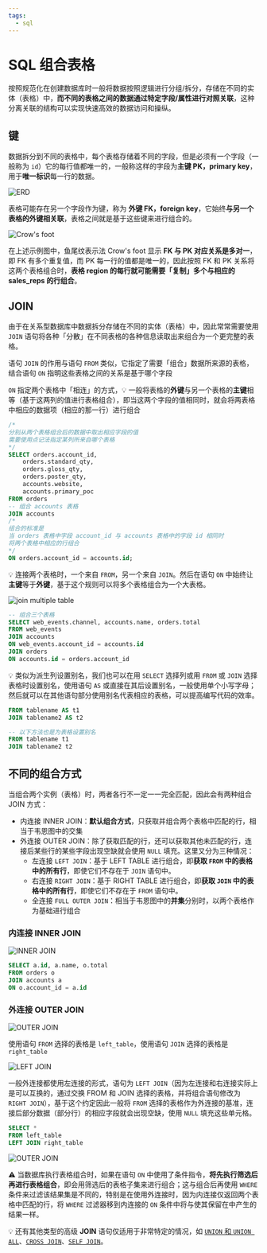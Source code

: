 ```yaml
---
tags:
  - sql
---
```


# SQL 组合表格

按照规范化在创建数据库时一般将数据按照逻辑进行分组/拆分，存储在不同的实体（表格）中，**而不同的表格之间的数据通过特定字段/属性进行对照关联**，这种分离关联的结构可以实现快速高效的数据访问和操纵。

## 键
数据拆分到不同的表格中，每个表格存储着不同的字段，但是必须有一个字段（一般称为 `id`）它的每行值都唯一的，一般称这样的字段为**主键 PK，primary key**，用于**唯一标识**每一行的数据。

![ERD](./_v_images/20200605164053833_26271.png)

表格可能存在另一个字段作为键，称为 **外键 FK，foreign key**，它始终**与另一个表格的外键相关联**，表格之间就是基于这些键来进行组合的。

![Crow's foot](./_v_images/20200605170552737_3611.png)

在上述示例图中，鱼尾纹表示法 Crow's foot 显示 **FK 与 PK 对应关系是多对一**，即 FK 有多个重复值，而 PK 每一行的值都是唯一的，因此按照 FK 和 PK 关系将这两个表格组合时，**表格 region 的每行就可能需要「复制」多个与相应的 sales_reps 的行组合**。

## JOIN
由于在关系型数据库中数据拆分存储在不同的实体（表格）中，因此常常需要使用 `JOIN` 语句将各种「分散」在不同表格的各种信息读取出来组合为一个更完整的表格。

语句 `JOIN` 的作用与语句 `FROM` 类似，它指定了需要「组合」数据所来源的表格，结合语句 `ON` 指明这些表格之间的关系是基于哪个字段

`ON` 指定两个表格中「相连」的方式，:bulb: 一般将表格的**外键**与另一个表格的**主键**相等（基于这两列的值进行表格组合），即当这两个字段的值相同时，就会将两表格中相应的数据项（相应的那一行）进行组合

```sql
/*
分别从两个表格组合后的数据中取出相应字段的值
需要使用点记法指定某列所来自哪个表格
*/
SELECT orders.account_id,
    orders.standard_qty,
    orders.gloss_qty,
    orders.poster_qty,
    accounts.website,
    accounts.primary_poc
FROM orders
-- 组合 accounts 表格
JOIN accounts
/*
组合的标准是
当 orders 表格中字段 account_id 与 accounts 表格中的字段 id 相同时
将两个表格中相应的行组合
*/
ON orders.account_id = accounts.id;
```

:bulb: 连接两个表格时，一个来自 `FROM`，另一个来自 `JOIN`。然后在语句 `ON` 中始终让**主键**等于**外键**，基于这个规则可以将多个表格组合为一个大表格。

![join multiple table](./_v_images/20200605175732160_206.png)

```sql
-- 组合三个表格
SELECT web_events.channel, accounts.name, orders.total
FROM web_events
JOIN accounts
ON web_events.account_id = accounts.id
JOIN orders
ON accounts.id = orders.account_id
```

:bulb: 类似为派生列设置别名，我们也可以在用 `SELECT` 选择列或用 `FROM` 或 `JOIN` 选择表格时设置别名，使用语句 `AS` 或直接在其后设置别名，一般使用单个小写字母；然后就可以在其他语句部分使用别名代表相应的表格，可以提高编写代码的效率。

```sql
FROM tablename AS t1
JOIN tablename2 AS t2

-- 以下方法也是为表格设置别名
FROM tablename t1
JOIN tablename2 t2
```

## 不同的组合方式
当组合两个实例（表格）时，两者各行不一定一一完全匹配，因此会有两种组合 JOIN 方式：

* 内连接 INNER JOIN：**默认组合方式**，只获取并组合两个表格中匹配的行，相当于韦恩图中的交集
* 外连接 OUTER JOIN：除了获取匹配的行，还可以获取其他未匹配的行，连接后某些行的某些字段出现空缺就会使用 `NULL` 填充。这里又分为三种情况：
    * 左连接 `LEFT JOIN`：基于 LEFT TABLE 进行组合，即**获取 `FROM` 中的表格中的所有行**，即使它们不存在于 `JOIN` 语句中。
    * 右连接 `RIGHT JOIN`：基于 RIGHT TABLE 进行组合，即**获取 `JOIN` 中的表格中的所有行**，即使它们不存在于 `FROM` 语句中。
    * 全连接 `FULL OUTER JOIN`：相当于韦恩图中的**并集**分别时，以两个表格作为基础进行组合

### 内连接 INNER JOIN
![INNER JOIN](./_v_images/20200605204702599_2234.png)

```sql
SELECT a.id, a.name, o.total
FROM orders o
JOIN accounts a
ON o.account_id = a.id
```

### 外连接 OUTER JOIN

![OUTER JOIN](./_v_images/20200605205202181_32126.png)

使用语句 `FROM` 选择的表格是 `left_table`，使用语句 `JOIN` 选择的表格是 `right_table`

![LEFT JOIN](./_v_images/20200605205819348_15241.png)

一般外连接都使用左连接的形式，语句为 `LEFT JOIN`（因为左连接和右连接实际上是可以互换的，通过交换 FROM 和 JOIN 选择的表格，并将组合语句修改为 `RIGHT JOIN`），基于这个约定因此一般将 `FROM` 选择的表格作为外连接的基准，连接后部分数据（部分行）的相应字段就会出现空缺，使用 `NULL` 填充这些单元格。

```sql
SELECT *
FROM left_table
LEFT JOIN right_table
```

![OUTER JOIN](./_v_images/20200605210607600_9871.png)

:warning: 当数据库执行表格组合时，如果在语句 `ON` 中使用了条件指令，**将先执行筛选后再进行表格组合**，即会用筛选后的表格子集来进行组合；这与组合后再使用 `WHERE` 条件来过滤该结果集是不同的，特别是在使用外连接时，因为内连接仅返回两个表格中匹配的行，将 `WHERE`  过滤器移到内连接的 `ON` 条件中将与使其保留在中产生的结果一样。

:bulb: 还有其他类型的高级 **JOIN** 语句仅适用于非常特定的情况，如 [`UNION` 和 `UNION ALL`](http://www.sqlservertutorial.net/sql-server-basics/sql-server-union/)、[`CROSS JOIN`](http://www.sqlservertutorial.net/sql-server-basics/sql-server-cross-join/)、[`SELF JOIN`](http://www.sqlservertutorial.net/sql-server-basics/sql-server-self-join/)。